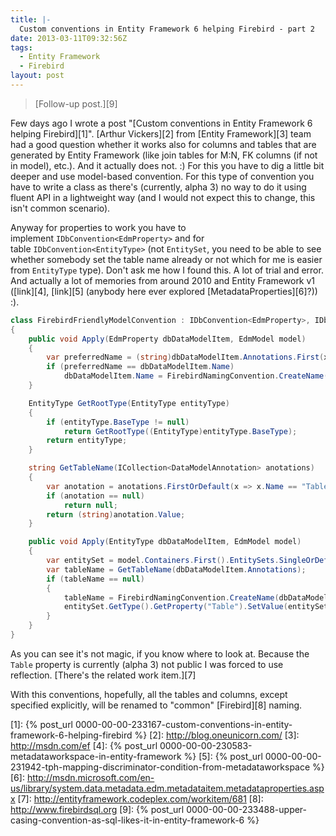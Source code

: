 ```yaml
---
title: |-
  Custom conventions in Entity Framework 6 helping Firebird - part 2
date: 2013-03-11T09:32:56Z
tags:
  - Entity Framework
  - Firebird
layout: post
---
```

> [Follow-up post.][9]

Few days ago I wrote a post "[Custom conventions in Entity Framework 6 helping Firebird][1]". [Arthur Vickers][2] from [Entity Framework][3] team had a good question whether it works also for columns and tables that are generated by Entity Framework (like join tables for M:N, FK columns (if not in model), etc.). And it actually does not. :) For this you have to dig a little bit deeper and use model-based convention. For this type of convention you have to write a class as there's (currently, alpha 3) no way to do it using fluent API in a lightweight way (and I would not expect this to change, this isn't common scenario).

<!-- excerpt -->

Anyway for properties to work you have to implement `IDbConvention<EdmProperty>` and for table `IDbConvention<EntityType>` (not `EntitySet`, you need to be able to see whether somebody set the table name already or not which for me is easier from `EntityType` type). Don't ask me how I found this. A lot of trial and error. And actually a lot of memories from around 2010 and Entity Framework v1 ([link][4], [link][5] (anybody here ever explored [MetadataProperties][6]?)) :).

```csharp
class FirebirdFriendlyModelConvention : IDbConvention<EdmProperty>, IDbConvention<EntityType>
{
	public void Apply(EdmProperty dbDataModelItem, EdmModel model)
	{
		var preferredName = (string)dbDataModelItem.Annotations.First(x => x.Name == "PreferredName").Value;
		if (preferredName == dbDataModelItem.Name)
			dbDataModelItem.Name = FirebirdNamingConvention.CreateName(dbDataModelItem.Name);
	}

	EntityType GetRootType(EntityType entityType)
	{
		if (entityType.BaseType != null)
			return GetRootType((EntityType)entityType.BaseType);
		return entityType;
	}

	string GetTableName(ICollection<DataModelAnnotation> anotations)
	{
		var anotation = anotations.FirstOrDefault(x => x.Name == "TableName");
		if (anotation == null)
			return null;
		return (string)anotation.Value;
	}

	public void Apply(EntityType dbDataModelItem, EdmModel model)
	{
		var entitySet = model.Containers.First().EntitySets.SingleOrDefault(e => e.ElementType == GetRootType(dbDataModelItem));
		var tableName = GetTableName(dbDataModelItem.Annotations);
		if (tableName == null)
		{
			tableName = FirebirdNamingConvention.CreateName(dbDataModelItem.Name);
			entitySet.GetType().GetProperty("Table").SetValue(entitySet, tableName);
		}
	}
}
```

As you can see it's not magic, if you know where to look at. Because the `Table` property is currently (alpha 3) not public I was forced to use reflection. [There's the related work item.][7]

With this conventions, hopefully, all the tables and columns, except specified explicitly, will be renamed to "common" [Firebird][8] naming.

[1]: {% post_url 0000-00-00-233167-custom-conventions-in-entity-framework-6-helping-firebird %}
[2]: http://blog.oneunicorn.com/
[3]: http://msdn.com/ef
[4]: {% post_url 0000-00-00-230583-metadataworkspace-in-entity-framework %}
[5]: {% post_url 0000-00-00-231942-tph-mapping-discriminator-condition-from-metadataworkspace %}
[6]: http://msdn.microsoft.com/en-us/library/system.data.metadata.edm.metadataitem.metadataproperties.aspx
[7]: http://entityframework.codeplex.com/workitem/681
[8]: http://www.firebirdsql.org
[9]: {% post_url 0000-00-00-233488-upper-casing-convention-as-sql-likes-it-in-entity-framework-6 %}